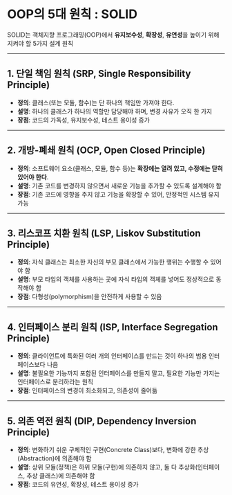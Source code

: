 # OOP의 5대 원칙 : SOLID

SOLID는 객체지향 프로그래밍(OOP)에서 **유지보수성**, **확장성**, **유연성**을 높이기 위해 지켜야 할 5가지 설계 원칙 

---

## 1. 단일 책임 원칙 (SRP, Single Responsibility Principle)
- **정의**: 클래스(또는 모듈, 함수)는 단 하나의 책임만 가져야 한다.
- **설명**: 하나의 클래스가 하나의 역할만 담당해야 하며, 변경 사유가 오직 한 가지
- **장점**: 코드의 가독성, 유지보수성, 테스트 용이성 증가

---

## 2. 개방-폐쇄 원칙 (OCP, Open Closed Principle)
- **정의**: 소프트웨어 요소(클래스, 모듈, 함수 등)는 **확장에는 열려 있고, 수정에는 닫혀 있어야 한다**.
- **설명**: 기존 코드를 변경하지 않으면서 새로운 기능을 추가할 수 있도록 설계해야 함
- **장점**: 기존 코드에 영향을 주지 않고 기능을 확장할 수 있어, 안정적인 시스템 유지 가능

---

## 3. 리스코프 치환 원칙 (LSP, Liskov Substitution Principle)
- **정의**: 자식 클래스는 최소한 자신의 부모 클래스에서 가능한 행위는 수행할 수 있어야 함
- **설명**: 부모 타입의 객체를 사용하는 곳에 자식 타입의 객체를 넣어도 정상적으로 동작해야 함
- **장점**: 다형성(polymorphism)을 안전하게 사용할 수 있음

---

## 4. 인터페이스 분리 원칙 (ISP, Interface Segregation Principle)
- **정의**: 클라이언트에 특화된 여러 개의 인터페이스를 만드는 것이 하나의 범용 인터페이스보다 나음
- **설명**: 불필요한 기능까지 포함된 인터페이스를 만들지 말고, 필요한 기능만 가지는 인터페이스로 분리하라는 원칙
- **장점**: 인터페이스의 변경이 최소화되고, 의존성이 줄어듦

---

## 5. 의존 역전 원칙 (DIP, Dependency Inversion Principle)
- **정의**: 변화하기 쉬운 구체적인 구현(Concrete Class)보다, 변화에 강한 추상(Abstraction)에 의존해야 함
- **설명**: 상위 모듈(정책)은 하위 모듈(구현)에 의존하지 않고, 둘 다 추상화(인터페이스, 추상 클래스)에 의존해야 함
- **장점**: 코드의 유연성, 확장성, 테스트 용이성 증가
